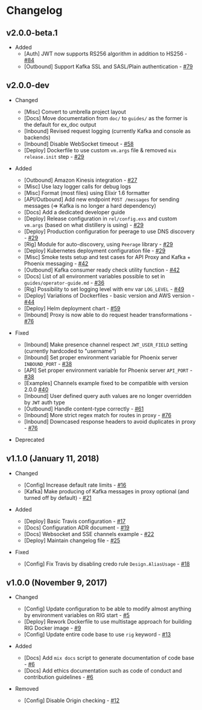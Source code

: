 # Changelog

## v2.0.0-beta.1

- Added
  - [Auth] JWT now supports RS256 algorithm in addition to HS256 - [#84](https://github.com/Accenture/reactive-interaction-gateway/issues/84)
  - [Outbound] Support Kafka SSL and SASL/Plain authentication - [#79](https://github.com/Accenture/reactive-interaction-gateway/issues/79)

## v2.0.0-dev

- Changed
  - [Misc] Convert to umbrella project layout
  - [Docs] Move documentation from `doc/` to `guides/` as the former is the default for ex_doc output
  - [Inbound] Revised request logging (currently Kafka and console as backends)
  - [Inbound] Disable WebSocket timeout - [#58](https://github.com/Accenture/reactive-interaction-gateway/pull/58)
  - [Deploy] Dockerfile to use custom `vm.args` file & removed `mix release.init` step - [#29](https://github.com/Accenture/reactive-interaction-gateway/pull/29)

- Added
  - [Outbound] Amazon Kinesis integration - [#27](https://github.com/Accenture/reactive-interaction-gateway/issues/27)
  - [Misc] Use lazy logger calls for debug logs
  - [Misc] Format (most files) using Elixir 1.6 formatter
  - [API/Outbound] Add new endpoint `POST /messages` for sending messages (=> Kafka is no longer a hard dependency)
  - [Docs] Add a dedicated developer guide
  - [Deploy] Release configuration in `rel/config.exs` and custom `vm.args` (based on what distillery is using) - [#29](https://github.com/Accenture/reactive-interaction-gateway/pull/29)
  - [Deploy] Production configuration for peerage to use DNS discovery - [#29](https://github.com/Accenture/reactive-interaction-gateway/pull/29)
  - [Rig] Module for auto-discovery, using `Peerage` library - [#29](https://github.com/Accenture/reactive-interaction-gateway/pull/29)
  - [Deploy] Kubernetes deployment configuration file - [#29](https://github.com/Accenture/reactive-interaction-gateway/pull/29)
  - [Misc] Smoke tests setup and test cases for API Proxy and Kafka + Phoenix messaging - [#42](https://github.com/Accenture/reactive-interaction-gateway/pull/42)
  - [Outbound] Kafka consumer ready check utility function - [#42](https://github.com/Accenture/reactive-interaction-gateway/pull/42)
  - [Docs] List of all environment variables possible to set in `guides/operator-guide.md` - [#36](https://github.com/Accenture/reactive-interaction-gateway/pull/36)
  - [Rig] Possibility to set logging level with env var `LOG_LEVEL` - [#49](https://github.com/Accenture/reactive-interaction-gateway/pull/49)
  - [Deploy] Variations of Dockerfiles - basic version and AWS version - [#44](https://github.com/Accenture/reactive-interaction-gateway/pull/44)
  - [Deploy] Helm deployment chart - [#59](https://github.com/Accenture/reactive-interaction-gateway/pull/59)
  - [Inbound] Proxy is now able to do request header transformations - [#76](https://github.com/Accenture/reactive-interaction-gateway/pull/76)

- Fixed
  - [Inbound] Make presence channel respect `JWT_USER_FIELD` setting (currently hardcoded to "username")
  - [Inbound] Set proper environment variable for Phoenix server `INBOUND_PORT` - [#38](https://github.com/Accenture/reactive-interaction-gateway/pull/38)
  - [API] Set proper environment variable for Phoenix server `API_PORT` - [#38](https://github.com/Accenture/reactive-interaction-gateway/pull/38)
  - [Examples] Channels example fixed to be compatible with version 2.0.0 [#40](https://github.com/Accenture/reactive-interaction-gateway/pull/40)
  - [Inbound] User defined query auth values are no longer overridden by `JWT` auth type
  - [Outbound] Handle content-type correctly - [#61](https://github.com/Accenture/reactive-interaction-gateway/pull/61)
  - [Inbound] More strict regex match for routes in proxy - [#76](https://github.com/Accenture/reactive-interaction-gateway/pull/76)
  - [Inbound] Downcased response headers to avoid duplicates in proxy - [#76](https://github.com/Accenture/reactive-interaction-gateway/pull/76)

- Deprecated

## v1.1.0 (January 11, 2018)

- Changed
  - [Config] Increase default rate limits - [#16](https://github.com/Accenture/reactive-interaction-gateway/pull/16)
  - [Kafka] Make producing of Kafka messages in proxy optional (and turned off by default) - [#21](https://github.com/Accenture/reactive-interaction-gateway/pull/21)

- Added
  - [Deploy] Basic Travis configuration - [#17](https://github.com/Accenture/reactive-interaction-gateway/pull/17)
  - [Docs] Configuration ADR document - [#19](https://github.com/Accenture/reactive-interaction-gateway/pull/19)
  - [Docs] Websocket and SSE channels example - [#22](https://github.com/Accenture/reactive-interaction-gateway/pull/22)
  - [Deploy] Maintain changelog file - [#25](https://github.com/Accenture/reactive-interaction-gateway/pull/25)

- Fixed
  - [Config] Fix Travis by disabling credo rule `Design.AliasUsage` - [#18](https://github.com/Accenture/reactive-interaction-gateway/pull/18)

## v1.0.0 (November 9, 2017)

- Changed
  - [Config] Update configuration to be able to modify almost anything by environment variables on RIG start - [#5](https://github.com/Accenture/reactive-interaction-gateway/pull/5)
  - [Deploy] Rework Dockerfile to use multistage approach for building RIG Docker image - [#9](https://github.com/Accenture/reactive-interaction-gateway/pull/9)
  - [Config] Update entire code base to use `rig` keyword - [#13](https://github.com/Accenture/reactive-interaction-gateway/pull/13)

- Added
  - [Docs] Add `mix docs` script to generate documentation of code base - [#6](https://github.com/Accenture/reactive-interaction-gateway/pull/6)
  - [Docs] Add ethics documentation such as code of conduct and contribution guidelines - [#6](https://github.com/Accenture/reactive-interaction-gateway/pull/6)

- Removed
  - [Config] Disable Origin checking - [#12](https://github.com/Accenture/reactive-interaction-gateway/pull/12)
